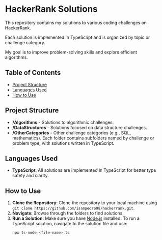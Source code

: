 # HackerRank Solutions
This repository contains my solutions to various coding challenges on HackerRank. 

Each solution is implemented in TypeScript and is organized by topic or challenge category. 

My goal is to improve problem-solving skills and explore efficient algorithms.

## Table of Contents
- [Project Structure](#project-structure)
- [Languages Used](#languages-used)
- [How to Use](#how-to-use)

## Project Structure
- **/Algorithms** - Solutions to algorithmic challenges.
- **/DataStructures** - Solutions focused on data structure challenges.
- **/OtherCategories** - Other challenge categories (e.g., SQL, mathematics).
Each folder contains subfolders named by challenge or problem type, with solutions written in TypeScript.

## Languages Used
- **TypeScript**: All solutions are implemented in TypeScript for better type safety and clarity.

## How to Use
1. **Clone the Repository**: Clone the repository to your local machine using `git clone https://github.com/isampedro98/hackerrank.git`.
2. **Navigate**: Browse through the folders to find solutions.
3. **Run a Solution**: Make sure you have [Node.js](https://nodejs.org/) installed. To run a TypeScript solution, navigate to the solution file and use:
   ```bash
   npx ts-node <file-name>.ts

